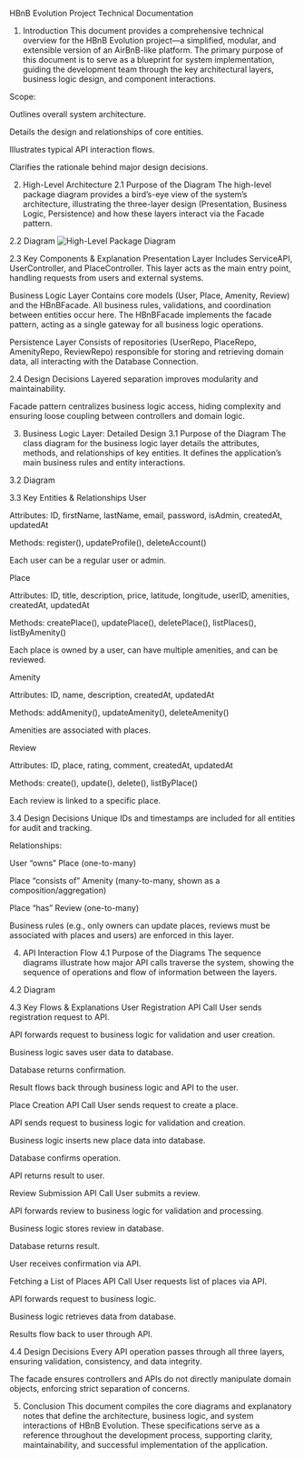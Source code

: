HBnB Evolution Project
Technical Documentation
1. Introduction
This document provides a comprehensive technical overview for the HBnB Evolution project—a simplified, modular, and extensible version of an AirBnB-like platform. The primary purpose of this document is to serve as a blueprint for system implementation, guiding the development team through the key architectural layers, business logic design, and component interactions.

Scope:

Outlines overall system architecture.

Details the design and relationships of core entities.

Illustrates typical API interaction flows.

Clarifies the rationale behind major design decisions.

2. High-Level Architecture
2.1 Purpose of the Diagram
The high-level package diagram provides a bird’s-eye view of the system’s architecture, illustrating the three-layer design (Presentation, Business Logic, Persistence) and how these layers interact via the Facade pattern.

2.2 Diagram
![High-Level Package Diagram](./High-Level_Package_Diagram.png)

2.3 Key Components & Explanation
Presentation Layer
Includes ServiceAPI, UserController, and PlaceController. This layer acts as the main entry point, handling requests from users and external systems.

Business Logic Layer
Contains core models (User, Place, Amenity, Review) and the HBnBFacade. All business rules, validations, and coordination between entities occur here. The HBnBFacade implements the facade pattern, acting as a single gateway for all business logic operations.

Persistence Layer
Consists of repositories (UserRepo, PlaceRepo, AmenityRepo, ReviewRepo) responsible for storing and retrieving domain data, all interacting with the Database Connection.

2.4 Design Decisions
Layered separation improves modularity and maintainability.

Facade pattern centralizes business logic access, hiding complexity and ensuring loose coupling between controllers and domain logic.

3. Business Logic Layer: Detailed Design
3.1 Purpose of the Diagram
The class diagram for the business logic layer details the attributes, methods, and relationships of key entities. It defines the application’s main business rules and entity interactions.

3.2 Diagram

3.3 Key Entities & Relationships
User

Attributes: ID, firstName, lastName, email, password, isAdmin, createdAt, updatedAt

Methods: register(), updateProfile(), deleteAccount()

Each user can be a regular user or admin.

Place

Attributes: ID, title, description, price, latitude, longitude, userID, amenities, createdAt, updatedAt

Methods: createPlace(), updatePlace(), deletePlace(), listPlaces(), listByAmenity()

Each place is owned by a user, can have multiple amenities, and can be reviewed.

Amenity

Attributes: ID, name, description, createdAt, updatedAt

Methods: addAmenity(), updateAmenity(), deleteAmenity()

Amenities are associated with places.

Review

Attributes: ID, place, rating, comment, createdAt, updatedAt

Methods: create(), update(), delete(), listByPlace()

Each review is linked to a specific place.

3.4 Design Decisions
Unique IDs and timestamps are included for all entities for audit and tracking.

Relationships:

User “owns” Place (one-to-many)

Place “consists of” Amenity (many-to-many, shown as a composition/aggregation)

Place “has” Review (one-to-many)

Business rules (e.g., only owners can update places, reviews must be associated with places and users) are enforced in this layer.

4. API Interaction Flow
4.1 Purpose of the Diagrams
The sequence diagrams illustrate how major API calls traverse the system, showing the sequence of operations and flow of information between the layers.

4.2 Diagram

4.3 Key Flows & Explanations
User Registration API Call
User sends registration request to API.

API forwards request to business logic for validation and user creation.

Business logic saves user data to database.

Database returns confirmation.

Result flows back through business logic and API to the user.

Place Creation API Call
User sends request to create a place.

API sends request to business logic for validation and creation.

Business logic inserts new place data into database.

Database confirms operation.

API returns result to user.

Review Submission API Call
User submits a review.

API forwards review to business logic for validation and processing.

Business logic stores review in database.

Database returns result.

User receives confirmation via API.

Fetching a List of Places API Call
User requests list of places via API.

API forwards request to business logic.

Business logic retrieves data from database.

Results flow back to user through API.

4.4 Design Decisions
Every API operation passes through all three layers, ensuring validation, consistency, and data integrity.

The facade ensures controllers and APIs do not directly manipulate domain objects, enforcing strict separation of concerns.

5. Conclusion
This document compiles the core diagrams and explanatory notes that define the architecture, business logic, and system interactions of HBnB Evolution. These specifications serve as a reference throughout the development process, supporting clarity, maintainability, and successful implementation of the application.

